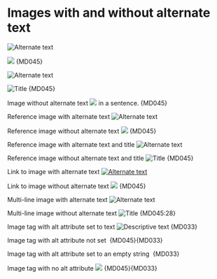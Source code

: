 # Images with and without alternate text

![Alternate text](image.jpg)

![](image.jpg) {MD045}

![Alternate text](image.jpg "Title")

![](image.jpg "Title") {MD045}

Image without alternate text ![](image.jpg) in a sentence. {MD045}

Reference image with alternate text ![Alternate text][notitle]

Reference image without alternate text ![][notitle] {MD045}

Reference image with alternate text and title ![Alternate text][title]

Reference image without alternate text and title ![][title] {MD045}

Link to image with alternate text [![Alternate text](image.jpg)](image.jpg)

Link to image without alternate text [![](image.jpg)](image.jpg) {MD045}

Multi-line image with alternate text ![Alternate text](image.jpg "Title"
)

Multi-line image without alternate text ![](image.jpg "Title"
) {MD045:28}

Image tag with alt attribute set to text
<img src="image.png" alt="Descriptive text"> {MD033}

Image tag with alt attribute not set
<img src="image.png" alt> {MD045}{MD033}

Image tag with alt attribute set to an empty string
<img src="image.png" alt=""> {MD033}

Image tag with no alt attribute
<img src="image.png"> {MD045}{MD033}

[notitle]: image.jpg
[title]: image.jpg "Title"
